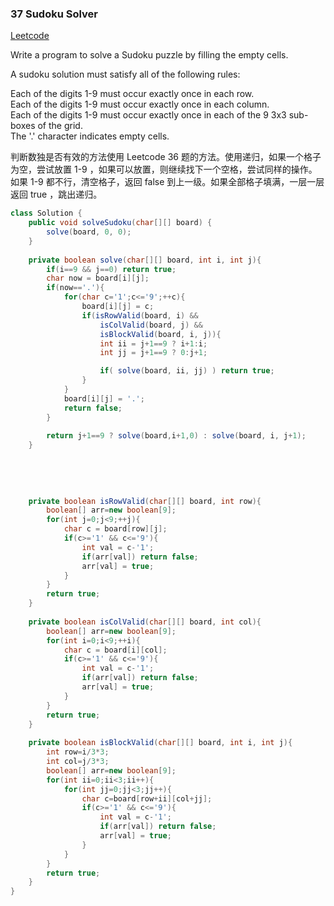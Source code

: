 ### 37 Sudoku Solver

[Leetcode](https://leetcode.com/problems/valid-sudoku/)


Write a program to solve a Sudoku puzzle by filling the empty cells.

A sudoku solution must satisfy all of the following rules:

Each of the digits 1-9 must occur exactly once in each row.  
Each of the digits 1-9 must occur exactly once in each column.  
Each of the digits 1-9 must occur exactly once in each of the 9 3x3 sub-boxes of the grid.  
The '.' character indicates empty cells.  

判断数独是否有效的方法使用 Leetcode 36 题的方法。使用递归，如果一个格子为空，尝试放置 1-9 ，如果可以放置，则继续找下一个空格，尝试同样的操作。如果 1-9 都不行，清空格子，返回 false 到上一级。如果全部格子填满，一层一层返回 true ，跳出递归。

```java
class Solution {
    public void solveSudoku(char[][] board) {
        solve(board, 0, 0); 
    }
    
    private boolean solve(char[][] board, int i, int j){
        if(i==9 && j==0) return true;
        char now = board[i][j];
        if(now=='.'){
            for(char c='1';c<='9';++c){
                board[i][j] = c;
                if(isRowValid(board, i) &&
                    isColValid(board, j) &&
                    isBlockValid(board, i, j)){
                    int ii = j+1==9 ? i+1:i;
                    int jj = j+1==9 ? 0:j+1;

                    if( solve(board, ii, jj) ) return true;
                }    
            }
            board[i][j] = '.';
            return false;
        }
        
        return j+1==9 ? solve(board,i+1,0) : solve(board, i, j+1);
    }
    
    
    
    
    
    private boolean isRowValid(char[][] board, int row){
        boolean[] arr=new boolean[9];
        for(int j=0;j<9;++j){
            char c = board[row][j];
            if(c>='1' && c<='9'){
                int val = c-'1';
                if(arr[val]) return false;
                arr[val] = true;
            }
        }
        return true;
    }
    
    private boolean isColValid(char[][] board, int col){
        boolean[] arr=new boolean[9];
        for(int i=0;i<9;++i){
            char c = board[i][col];
            if(c>='1' && c<='9'){
                int val = c-'1';
                if(arr[val]) return false;
                arr[val] = true;
            }
        }
        return true;
    }
    
    private boolean isBlockValid(char[][] board, int i, int j){
        int row=i/3*3;
        int col=j/3*3;
        boolean[] arr=new boolean[9];
        for(int ii=0;ii<3;ii++){
            for(int jj=0;jj<3;jj++){
                char c=board[row+ii][col+jj];
                if(c>='1' && c<='9'){
                    int val = c-'1';
                    if(arr[val]) return false;
                    arr[val] = true;
                }
            }
        }
        return true;         
    }
}
```